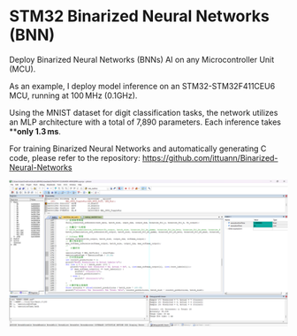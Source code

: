 # STM32 Binarized Neural Networks (BNN)

Deploy Binarized Neural Networks (BNNs) AI on any Microcontroller Unit (MCU).

As an example, I deploy model inference on an STM32-STM32F411CEU6 MCU, running at 100 MHz (0.1GHz).

Using the MNIST dataset for digit classification tasks, the network utilizes an MLP architecture with a total of 7,890 parameters. Each inference takes ****only 1.3 ms**.

For training Binarized Neural Networks and automatically generating C code, please refer to the repository: <https://github.com/ittuann/Binarized-Neural-Networks>

![Running Screenshot](Images/Screenshot.png)
